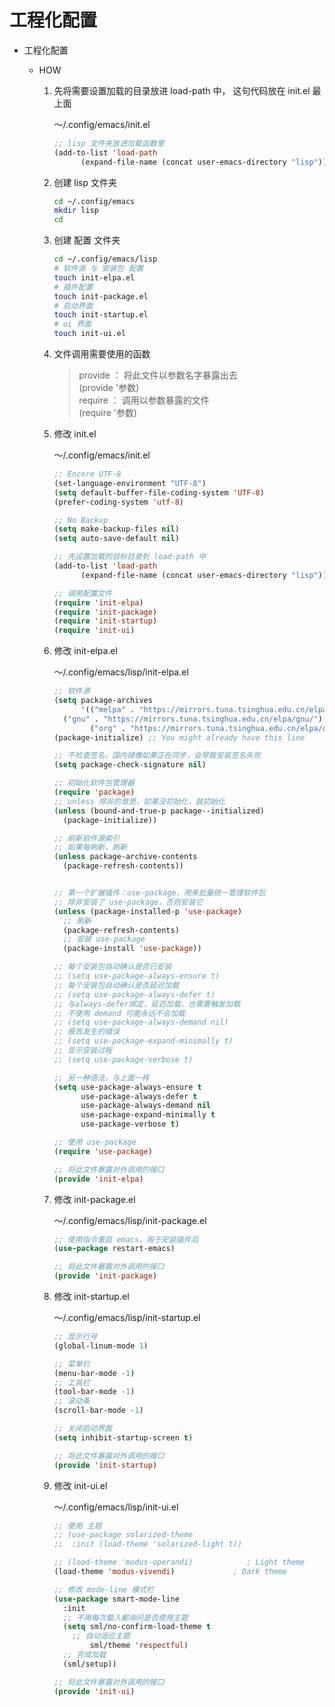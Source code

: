 # 工程化配置

* 工程化配置
  * HOW

    1. 先将需要设置加载的目录放进 load-path 中， 这句代码放在 init.el 最上面

        ～/.config/emacs/init.el

        ``` lisp
        ;; lisp 文件夹放进加载函数里
        (add-to-list 'load-path
              (expand-file-name (concat user-emacs-directory "lisp")))
        ```

    2. 创建 lisp 文件夹

        ``` sh
        cd ~/.config/emacs
        mkdir lisp
        cd
        ```

    3. 创建 配置 文件夹

        ``` sh
        cd ~/.config/emacs/lisp
        # 软件源 与 安装包 配置
        touch init-elpa.el
        # 插件配置
        touch init-package.el
        # 启动界面
        touch init-startup.el
        # ui 界面
        touch init-ui.el
        ```

    4. 文件调用需要使用的函数
        >provide ： 将此文件以参数名字暴露出去\
          (provide '参数)\
        >require ： 调用以参数暴露的文件\
          (require '参数)

    5. 修改 init.el

        ～/.config/emacs/init.el

        ``` lisp
        ;; Encore UTF-8
        (set-language-environment "UTF-8")
        (setq default-buffer-file-coding-system 'UTF-8)
        (prefer-coding-system 'utf-8)

        ;; No Backup
        (setq make-backup-files nil)
        (setq auto-save-default nil)

        ;; 先设置加载的目标目录到 load-path 中
        (add-to-list 'load-path
              (expand-file-name (concat user-emacs-directory "lisp")))

        ;; 调用配置文件
        (require 'init-elpa)
        (require 'init-package)
        (require 'init-startup)
        (require 'init-ui)
        ```

    6. 修改 init-elpa.el

        ～/.config/emacs/lisp/init-elpa.el

        ``` lisp
        ;; 软件源
        (setq package-archives
              '(("melpa" . "https://mirrors.tuna.tsinghua.edu.cn/elpa/melpa/")
          ("gnu" . "https://mirrors.tuna.tsinghua.edu.cn/elpa/gnu/")
                ("org" . "https://mirrors.tuna.tsinghua.edu.cn/elpa/org/")))
        (package-initialize) ;; You might already have this line

        ;; 不检查签名，国内镜像如果正在同步，会导致安装签名失败
        (setq package-check-signature nil) 

        ;; 初始化软件包管理器
        (require 'package)
        ;; unless 除非的意思，如果没初始化，就初始化
        (unless (bound-and-true-p package--initialized)
          (package-initialize))

        ;; 刷新软件源索引
        ;; 如果每刷新，刷新
        (unless package-archive-contents
          (package-refresh-contents))


        ;; 第一个扩展插件：use-package，用来批量统一管理软件包
        ;; 除非安装了 use-package，否则安装它
        (unless (package-installed-p 'use-package)
          ;; 刷新
          (package-refresh-contents)
          ;; 安装 use-package
          (package-install 'use-package))

        ;; 每个安装包自动确认是否已安装
        ;; (setq use-package-always-ensure t)
        ;; 每个安装包自动确认是否延迟加载
        ;; (setq use-package-always-defer t)
        ;; 与always-defer绑定，延迟加载，也需要触发加载
        ;; 不使用 demand 可能永远不会加载
        ;; (setq use-package-always-demand nil)
        ;; 报告发生的错误
        ;; (setq use-package-expand-minimally t)
        ;; 显示安装过程
        ;; (setq use-package-verbose t)

        ;; 另一种语法，与上面一样
        (setq use-package-always-ensure t
              use-package-always-defer t
              use-package-always-demand nil
              use-package-expand-minimally t
              use-package-verbose t)

        ;; 使用 use-package
        (require 'use-package)

        ;; 将此文件暴露对外调用的接口
        (provide 'init-elpa)
        ```

    7. 修改 init-package.el

        ～/.config/emacs/lisp/init-package.el

        ``` lisp
        ;; 使用指令重启 emacs，用于安装插件后
        (use-package restart-emacs)

        ;; 将此文件暴露对外调用的接口
        (provide 'init-package)
        ```

    8. 修改 init-startup.el

        ～/.config/emacs/lisp/init-startup.el

        ``` lisp
        ;; 显示行号
        (global-linum-mode 1)

        ;; 菜单栏
        (menu-bar-mode -1)
        ;; 工具栏
        (tool-bar-mode -1)
        ;; 滚动条
        (scroll-bar-mode -1)

        ;; 关闭启动界面
        (setq inhibit-startup-screen t)

        ;; 将此文件暴露对外调用的接口
        (provide 'init-startup)
        ```

    9. 修改 init-ui.el

        ～/.config/emacs/lisp/init-ui.el

        ``` lisp
        ;; 使用 主题
        ;; (use-package solarized-theme
        ;;  :init (load-theme 'solarized-light t))

        ;; (load-theme 'modus-operandi)            ; Light theme
        (load-theme 'modus-vivendi)             ; Dark theme

        ;; 修改 mode-line 模式栏
        (use-package smart-mode-line
          :init
          ;; 不用每次载入都询问是否使用主题
          (setq sml/no-confirm-load-theme t
            ;; 自动适应主题
                sml/theme 'respectful)
          ;; 完成加载
          (sml/setup))

        ;; 将此文件暴露对外调用的接口
        (provide 'init-ui)
        ```
